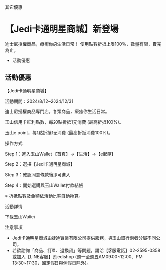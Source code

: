 其它優惠

# 【Jedi卡通明星商城】新登場  

迪士尼授權商品，療癒你的生活日常！ 使用點數折抵上限100%，數量有限，賣完為止。

  * 活動優惠

## 活動優惠

【Jedi卡通明星商城】

活動期間：2024/8/12~2024/12/31

迪士尼授權商品專門店，各類商品，療癒你生活日常。

玉山信用卡紅利點數，每20點折抵1元消費 (最高折抵100%)。

玉山e point，每1點折抵1元消費 (最高折抵消費100%)。

操作方式

Step 1：進入玉山Wallet 【首頁】→【生活】→【e起購】

Step 2：選擇【Jedi卡通明星商城】

Step 3：確認同意條款後即可進入

Step 4：開始選購與玉山Wallet付款結帳

※ 折抵點數及金額依活動比率自動換算。

活動詳情

下載玉山Wallet

注意事項

  * Jedi卡通明星商城由捷迪實業有限公司提供服務，與玉山銀行兩者分屬不同公司。
  * 若欲諮詢「商品、訂單、退換貨」等問題，請洽【客服電話】02-2595-0358或加入【LINE客服】@jedishop (週一至週五AM09:00~12:00、PM 13:30~17:30，國定假日與例假日除外)。

